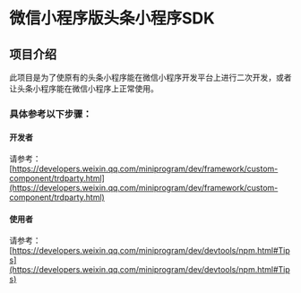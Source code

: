 # 微信小程序版头条小程序SDK

## 项目介绍  
此项目是为了使原有的头条小程序能在微信小程序开发平台上进行二次开发，或者让头条小程序能在微信小程序上正常使用。
### 具体参考以下步骤：
#### 开发者  
请参考：[https://developers.weixin.qq.com/miniprogram/dev/framework/custom-component/trdparty.html](https://developers.weixin.qq.com/miniprogram/dev/framework/custom-component/trdparty.html)
#### 使用者  
请参考：[https://developers.weixin.qq.com/miniprogram/dev/devtools/npm.html#Tips](https://developers.weixin.qq.com/miniprogram/dev/devtools/npm.html#Tips)
